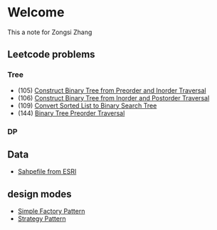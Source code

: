 # Welcome
This a note for Zongsi Zhang

## Leetcode problems
### Tree
- (105) [Construct Binary Tree from Preorder and Inorder Traversal](leetcode/105.md)
- (106) [Construct Binary Tree from Inorder and Postorder Traversal](leetcode/106.md)
- (109) [Convert Sorted List to Binary Search Tree](leetcode/109.md)
- (144) [Binary Tree Preorder Traversal](leetcode/144.md)

### DP

## Data
- [Sahpefile from ESRI](spark/shpfile.md)

## design modes
- [Simple Factory Pattern](designmode/simplefactory.md)
- [Strategy Pattern](designmode/strategy.md)